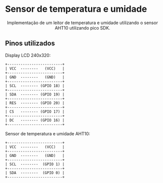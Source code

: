 # Sensor de temperatura e umidade 

<center> 
  <p>Implementação de um leitor de temperatura e umidade utilizando o sensor AHT10 utilizando pico SDK. </p> 
</center>

## Pinos utilizados 

Display LCD 240x320:

````
+-------------------------+
| VCC  --------   (VCC)   |
+-------------------------+
| GND  --------   (GND)   |
+-------------------------+
| SCL  -------- (GPIO 18) |
+-------------------------+
| SDA  -------- (GPIO 19) |
+-------------------------+
| RES  -------- (GPIO 20) |
+-------------------------+
| CS   -------- (GPIO 17) |
+-------------------------+
| DC   -------- (GPIO 16) |
+-------------------------+
````

Sensor de temperatura e umidade AHT10:

````
+-------------------------+
| VCC  --------   (VCC)   |
+-------------------------+
| GND  --------   (GND)   |
+-------------------------+
| SCL  --------  (GPIO 1) |
+-------------------------+
| SDA  --------  (GPIO 0) |
+-------------------------+
````


